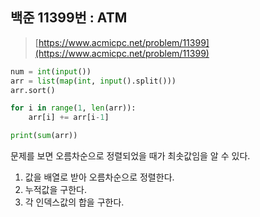 ## 백준 11399번 : ATM

> [https://www.acmicpc.net/problem/11399](https://www.acmicpc.net/problem/11399)

```python
num = int(input())
arr = list(map(int, input().split()))
arr.sort()

for i in range(1, len(arr)):
    arr[i] += arr[i-1]

print(sum(arr))
```

문제를 보면 오름차순으로 정렬되었을 때가 최솟값임을 알 수 있다.
1. 값을 배열로 받아 오름차순으로 정렬한다.
2. 누적값을 구한다.
3. 각 인덱스값의 합을 구한다.
